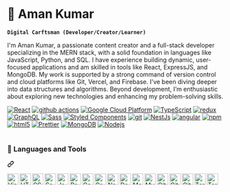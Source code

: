 # 💁 Aman Kumar
**`Digital Carftsman (Developer/Creator/Learner)`**

I'm Aman Kumar, a passionate content creator and a full-stack developer specializing in the MERN stack, with a solid foundation in languages like JavaScript, Python, and SQL. I have experience building dynamic, user-focused applications and am skilled in tools like React, ExpressJS, and MongoDB. My work is supported by a strong command of version control and cloud platforms like Git, Vercel, and Firebase. I've been diving deeper into data structures and algorithms. Beyond development, I’m enthusiastic about exploring new technologies and enhancing my problem-solving skills. 

<p dir="auto">
  <a target="_blank" rel="noopener noreferrer nofollow" href="https://camo.githubusercontent.com/9ea39a145870ab0cea89d021e33cacd20d1b833764284b3579c3d0713da87262/68747470733a2f2f696d672e736869656c64732e696f2f62616467652f2d52656163742d3435623864383f7374796c653d666c61742d737175617265266c6f676f3d7265616374266c6f676f436f6c6f723d7768697465"><img alt="React" src="https://camo.githubusercontent.com/9ea39a145870ab0cea89d021e33cacd20d1b833764284b3579c3d0713da87262/68747470733a2f2f696d672e736869656c64732e696f2f62616467652f2d52656163742d3435623864383f7374796c653d666c61742d737175617265266c6f676f3d7265616374266c6f676f436f6c6f723d7768697465" data-canonical-src="https://img.shields.io/badge/-React-45b8d8?style=flat-square&amp;logo=react&amp;logoColor=white" style="max-width: 100%;"></a>  
  <a target="_blank" rel="noopener noreferrer nofollow" href="https://camo.githubusercontent.com/8fbbd65f56bbf6d9e88b567ff2dbad558d7dd1436dabc5895bf64a47d4146967/68747470733a2f2f696d672e736869656c64732e696f2f62616467652f2d4769746875625f416374696f6e732d3230383846463f7374796c653d666c61742d737175617265266c6f676f3d6769746875622d616374696f6e73266c6f676f436f6c6f723d7768697465"><img alt="github actions" src="https://camo.githubusercontent.com/8fbbd65f56bbf6d9e88b567ff2dbad558d7dd1436dabc5895bf64a47d4146967/68747470733a2f2f696d672e736869656c64732e696f2f62616467652f2d4769746875625f416374696f6e732d3230383846463f7374796c653d666c61742d737175617265266c6f676f3d6769746875622d616374696f6e73266c6f676f436f6c6f723d7768697465" data-canonical-src="https://img.shields.io/badge/-Github_Actions-2088FF?style=flat-square&amp;logo=github-actions&amp;logoColor=white" style="max-width: 100%;"></a>
  <a target="_blank" rel="noopener noreferrer nofollow" href="https://camo.githubusercontent.com/496fcda94aaad256498c7c62605329d93abbf4450094afd7d41d3ee1d44eae01/68747470733a2f2f696d672e736869656c64732e696f2f62616467652f2d476f6f676c655f436c6f75645f506c6174666f726d2d3161373365383f7374796c653d666c61742d737175617265266c6f676f3d676f6f676c652d636c6f7564266c6f676f436f6c6f723d7768697465"><img alt="Google Cloud Platform" src="https://camo.githubusercontent.com/496fcda94aaad256498c7c62605329d93abbf4450094afd7d41d3ee1d44eae01/68747470733a2f2f696d672e736869656c64732e696f2f62616467652f2d476f6f676c655f436c6f75645f506c6174666f726d2d3161373365383f7374796c653d666c61742d737175617265266c6f676f3d676f6f676c652d636c6f7564266c6f676f436f6c6f723d7768697465" data-canonical-src="https://img.shields.io/badge/-Google_Cloud_Platform-1a73e8?style=flat-square&amp;logo=google-cloud&amp;logoColor=white" style="max-width: 100%;"></a>
<a target="_blank" rel="noopener noreferrer nofollow" href="https://camo.githubusercontent.com/bd23728a12155fbd3a26349b45fc8ed5342d104428f9861d1faebc247a476cb0/68747470733a2f2f696d672e736869656c64732e696f2f62616467652f2d547970655363726970742d3030374143433f7374796c653d666c61742d737175617265266c6f676f3d74797065736372697074266c6f676f436f6c6f723d7768697465"><img alt="TypeScript" src="https://camo.githubusercontent.com/bd23728a12155fbd3a26349b45fc8ed5342d104428f9861d1faebc247a476cb0/68747470733a2f2f696d672e736869656c64732e696f2f62616467652f2d547970655363726970742d3030374143433f7374796c653d666c61742d737175617265266c6f676f3d74797065736372697074266c6f676f436f6c6f723d7768697465" data-canonical-src="https://img.shields.io/badge/-TypeScript-007ACC?style=flat-square&amp;logo=typescript&amp;logoColor=white" style="max-width: 100%;"></a>
  <a target="_blank" rel="noopener noreferrer nofollow" href="https://camo.githubusercontent.com/ba8df802f40b2670b90f9aea8bf9841b97b64c484dc927372650d511b2606458/68747470733a2f2f696d672e736869656c64732e696f2f62616467652f2d52656475782d3736344142433f7374796c653d666c61742d737175617265266c6f676f3d7265647578266c6f676f436f6c6f723d7768697465"><img alt="redux" src="https://camo.githubusercontent.com/ba8df802f40b2670b90f9aea8bf9841b97b64c484dc927372650d511b2606458/68747470733a2f2f696d672e736869656c64732e696f2f62616467652f2d52656475782d3736344142433f7374796c653d666c61742d737175617265266c6f676f3d7265647578266c6f676f436f6c6f723d7768697465" data-canonical-src="https://img.shields.io/badge/-Redux-764ABC?style=flat-square&amp;logo=redux&amp;logoColor=white" style="max-width: 100%;"></a>
  <a target="_blank" rel="noopener noreferrer nofollow" href="https://camo.githubusercontent.com/78a951d70fe8726a3260589c96a84f8f4bffa4e2681e27c34fae1a339c6c73f5/68747470733a2f2f696d672e736869656c64732e696f2f62616467652f2d4772617068514c2d4531303039383f7374796c653d666c61742d737175617265266c6f676f3d6772617068716c266c6f676f436f6c6f723d7768697465"><img alt="GraphQL" src="https://camo.githubusercontent.com/78a951d70fe8726a3260589c96a84f8f4bffa4e2681e27c34fae1a339c6c73f5/68747470733a2f2f696d672e736869656c64732e696f2f62616467652f2d4772617068514c2d4531303039383f7374796c653d666c61742d737175617265266c6f676f3d6772617068716c266c6f676f436f6c6f723d7768697465" data-canonical-src="https://img.shields.io/badge/-GraphQL-E10098?style=flat-square&amp;logo=graphql&amp;logoColor=white" style="max-width: 100%;"></a>
  <a target="_blank" rel="noopener noreferrer nofollow" href="https://camo.githubusercontent.com/0e6ba19debf2cc3fc4b0cd637eef4176d59de7c38c8981bc93730eec159670d6/68747470733a2f2f696d672e736869656c64732e696f2f62616467652f2d536173732d4343363639393f7374796c653d666c61742d737175617265266c6f676f3d73617373266c6f676f436f6c6f723d7768697465"><img alt="Sass" src="https://camo.githubusercontent.com/0e6ba19debf2cc3fc4b0cd637eef4176d59de7c38c8981bc93730eec159670d6/68747470733a2f2f696d672e736869656c64732e696f2f62616467652f2d536173732d4343363639393f7374796c653d666c61742d737175617265266c6f676f3d73617373266c6f676f436f6c6f723d7768697465" data-canonical-src="https://img.shields.io/badge/-Sass-CC6699?style=flat-square&amp;logo=sass&amp;logoColor=white" style="max-width: 100%;"></a>
  <a target="_blank" rel="noopener noreferrer nofollow" href="https://camo.githubusercontent.com/b876ea9d46a45571425ad9991cb4d865276d59ba47c638180ce49218b43cc7c0/68747470733a2f2f696d672e736869656c64732e696f2f62616467652f2d5374796c65645f436f6d706f6e656e74732d6462373039323f7374796c653d666c61742d737175617265266c6f676f3d7374796c65642d636f6d706f6e656e7473266c6f676f436f6c6f723d7768697465"><img alt="Styled Components" src="https://camo.githubusercontent.com/b876ea9d46a45571425ad9991cb4d865276d59ba47c638180ce49218b43cc7c0/68747470733a2f2f696d672e736869656c64732e696f2f62616467652f2d5374796c65645f436f6d706f6e656e74732d6462373039323f7374796c653d666c61742d737175617265266c6f676f3d7374796c65642d636f6d706f6e656e7473266c6f676f436f6c6f723d7768697465" data-canonical-src="https://img.shields.io/badge/-Styled_Components-db7092?style=flat-square&amp;logo=styled-components&amp;logoColor=white" style="max-width: 100%;"></a>
  <a target="_blank" rel="noopener noreferrer nofollow" href="https://camo.githubusercontent.com/79536ab835520583d9f0eebc002614e4e53f0e17e3bbd6ff55a83ea47afe4420/68747470733a2f2f696d672e736869656c64732e696f2f62616467652f2d4769742d4630353033323f7374796c653d666c61742d737175617265266c6f676f3d676974266c6f676f436f6c6f723d7768697465"><img alt="git" src="https://camo.githubusercontent.com/79536ab835520583d9f0eebc002614e4e53f0e17e3bbd6ff55a83ea47afe4420/68747470733a2f2f696d672e736869656c64732e696f2f62616467652f2d4769742d4630353033323f7374796c653d666c61742d737175617265266c6f676f3d676974266c6f676f436f6c6f723d7768697465" data-canonical-src="https://img.shields.io/badge/-Git-F05032?style=flat-square&amp;logo=git&amp;logoColor=white" style="max-width: 100%;"></a>
  <a target="_blank" rel="noopener noreferrer nofollow" href="https://camo.githubusercontent.com/6d31a828b30fcd3df9d0e482f860bb3f4ec9bc4a10048d87fc175214c9456145/68747470733a2f2f696d672e736869656c64732e696f2f62616467652f2d4e6573744a732d6561323834353f7374796c653d666c61742d737175617265266c6f676f3d6e6573746a73266c6f676f436f6c6f723d7768697465"><img alt="NestJs" src="https://camo.githubusercontent.com/6d31a828b30fcd3df9d0e482f860bb3f4ec9bc4a10048d87fc175214c9456145/68747470733a2f2f696d672e736869656c64732e696f2f62616467652f2d4e6573744a732d6561323834353f7374796c653d666c61742d737175617265266c6f676f3d6e6573746a73266c6f676f436f6c6f723d7768697465" data-canonical-src="https://img.shields.io/badge/-NestJs-ea2845?style=flat-square&amp;logo=nestjs&amp;logoColor=white" style="max-width: 100%;"></a>
  <a target="_blank" rel="noopener noreferrer nofollow" href="https://camo.githubusercontent.com/13c3437870acb7606ccebdc5756461d3fe66ab7ed7c7423f56157b2d6d9af08c/68747470733a2f2f696d672e736869656c64732e696f2f62616467652f2d416e67756c61722d4444303033313f7374796c653d666c61742d737175617265266c6f676f3d616e67756c6172266c6f676f436f6c6f723d7768697465"><img alt="angular" src="https://camo.githubusercontent.com/13c3437870acb7606ccebdc5756461d3fe66ab7ed7c7423f56157b2d6d9af08c/68747470733a2f2f696d672e736869656c64732e696f2f62616467652f2d416e67756c61722d4444303033313f7374796c653d666c61742d737175617265266c6f676f3d616e67756c6172266c6f676f436f6c6f723d7768697465" data-canonical-src="https://img.shields.io/badge/-Angular-DD0031?style=flat-square&amp;logo=angular&amp;logoColor=white" style="max-width: 100%;"></a>
  <a target="_blank" rel="noopener noreferrer nofollow" href="https://camo.githubusercontent.com/0bdc553748cd750575d0bda27168ff0890c7cf4e22b37e5b87c07b45538a3f62/68747470733a2f2f696d672e736869656c64732e696f2f62616467652f2d4e504d2d4342333833373f7374796c653d666c61742d737175617265266c6f676f3d6e706d266c6f676f436f6c6f723d7768697465"><img alt="npm" src="https://camo.githubusercontent.com/0bdc553748cd750575d0bda27168ff0890c7cf4e22b37e5b87c07b45538a3f62/68747470733a2f2f696d672e736869656c64732e696f2f62616467652f2d4e504d2d4342333833373f7374796c653d666c61742d737175617265266c6f676f3d6e706d266c6f676f436f6c6f723d7768697465" data-canonical-src="https://img.shields.io/badge/-NPM-CB3837?style=flat-square&amp;logo=npm&amp;logoColor=white" style="max-width: 100%;"></a>
  <a target="_blank" rel="noopener noreferrer nofollow" href="https://camo.githubusercontent.com/c0f60c84bd23525a0f1e5972ff5052f878eb4104e88b347b7f0004d0e6ad8898/68747470733a2f2f696d672e736869656c64732e696f2f62616467652f2d48544d4c352d4533344632363f7374796c653d666c61742d737175617265266c6f676f3d68746d6c35266c6f676f436f6c6f723d7768697465"><img alt="html5" src="https://camo.githubusercontent.com/c0f60c84bd23525a0f1e5972ff5052f878eb4104e88b347b7f0004d0e6ad8898/68747470733a2f2f696d672e736869656c64732e696f2f62616467652f2d48544d4c352d4533344632363f7374796c653d666c61742d737175617265266c6f676f3d68746d6c35266c6f676f436f6c6f723d7768697465" data-canonical-src="https://img.shields.io/badge/-HTML5-E34F26?style=flat-square&amp;logo=html5&amp;logoColor=white" style="max-width: 100%;"></a>
 <a target="_blank" rel="noopener noreferrer nofollow" href="https://camo.githubusercontent.com/156edc39390fbd25cc6416407734508aabf5caffe606858fea7095f913650354/68747470733a2f2f696d672e736869656c64732e696f2f62616467652f2d50726574746965722d4637423933453f7374796c653d666c61742d737175617265266c6f676f3d7072657474696572266c6f676f436f6c6f723d7768697465"><img alt="Prettier" src="https://camo.githubusercontent.com/156edc39390fbd25cc6416407734508aabf5caffe606858fea7095f913650354/68747470733a2f2f696d672e736869656c64732e696f2f62616467652f2d50726574746965722d4637423933453f7374796c653d666c61742d737175617265266c6f676f3d7072657474696572266c6f676f436f6c6f723d7768697465" data-canonical-src="https://img.shields.io/badge/-Prettier-F7B93E?style=flat-square&amp;logo=prettier&amp;logoColor=white" style="max-width: 100%;"></a>
  <a target="_blank" rel="noopener noreferrer nofollow" href="https://camo.githubusercontent.com/1b4a6d82afc536fb0334bbadc855dd29dcfa6bf555f958994655ea14262cdb5d/68747470733a2f2f696d672e736869656c64732e696f2f62616467652f2d4d6f6e676f44422d3133616135323f7374796c653d666c61742d737175617265266c6f676f3d6d6f6e676f6462266c6f676f436f6c6f723d7768697465"><img alt="MongoDB" src="https://camo.githubusercontent.com/1b4a6d82afc536fb0334bbadc855dd29dcfa6bf555f958994655ea14262cdb5d/68747470733a2f2f696d672e736869656c64732e696f2f62616467652f2d4d6f6e676f44422d3133616135323f7374796c653d666c61742d737175617265266c6f676f3d6d6f6e676f6462266c6f676f436f6c6f723d7768697465" data-canonical-src="https://img.shields.io/badge/-MongoDB-13aa52?style=flat-square&amp;logo=mongodb&amp;logoColor=white" style="max-width: 100%;"></a>
  <a target="_blank" rel="noopener noreferrer nofollow" href="https://camo.githubusercontent.com/20bd6610174fe74e992bf1b7fe5009d8b6035e1f59cecca5669d8457f991bb26/68747470733a2f2f696d672e736869656c64732e696f2f62616467652f2d4e6f64656a732d3433383533643f7374796c653d666c61742d737175617265266c6f676f3d4e6f64652e6a73266c6f676f436f6c6f723d7768697465"><img alt="Nodejs" src="https://camo.githubusercontent.com/20bd6610174fe74e992bf1b7fe5009d8b6035e1f59cecca5669d8457f991bb26/68747470733a2f2f696d672e736869656c64732e696f2f62616467652f2d4e6f64656a732d3433383533643f7374796c653d666c61742d737175617265266c6f676f3d4e6f64652e6a73266c6f676f436f6c6f723d7768697465" data-canonical-src="https://img.shields.io/badge/-Nodejs-43853d?style=flat-square&amp;logo=Node.js&amp;logoColor=white" style="max-width: 100%;"></a>
</p>

#

<div class="markdown-heading" dir="auto"><h3 class="heading-element" dir="auto">🧰 Languages and Tools</h3><a id="user-content--languages-and-tools" class="anchor" aria-label="Permalink: 🧰 Languages and Tools" href="#-languages-and-tools"><svg class="octicon octicon-link" viewBox="0 0 16 16" version="1.1" width="16" height="16" aria-hidden="true"><path d="m7.775 3.275 1.25-1.25a3.5 3.5 0 1 1 4.95 4.95l-2.5 2.5a3.5 3.5 0 0 1-4.95 0 .751.751 0 0 1 .018-1.042.751.751 0 0 1 1.042-.018 1.998 1.998 0 0 0 2.83 0l2.5-2.5a2.002 2.002 0 0 0-2.83-2.83l-1.25 1.25a.751.751 0 0 1-1.042-.018.751.751 0 0 1-.018-1.042Zm-4.69 9.64a1.998 1.998 0 0 0 2.83 0l1.25-1.25a.751.751 0 0 1 1.042.018.751.751 0 0 1 .018 1.042l-1.25 1.25a3.5 3.5 0 1 1-4.95-4.95l2.5-2.5a3.5 3.5 0 0 1 4.95 0 .751.751 0 0 1-.018 1.042.751.751 0 0 1-1.042.018 1.998 1.998 0 0 0-2.83 0l-2.5 2.5a1.998 1.998 0 0 0 0 2.83Z"></path></svg></a></div>

<p dir="auto"><a href="https://www.youtube.com/playlist?list=PLkwxH9e_vrAJ0WbEsFA9W3I1W-g_BTsbt" rel="nofollow"><img align="left" alt="Visual Studio Code" width="26px" src="https://camo.githubusercontent.com/f39f203ca1defeb47e3505ef9044d3303c038c60de7e67f6c229992602e59128/68747470733a2f2f63646e2e6a7364656c6976722e6e65742f67682f64657669636f6e732f64657669636f6e2f69636f6e732f7673636f64652f7673636f64652d6f726967696e616c2e737667" data-canonical-src="https://cdn.jsdelivr.net/gh/devicons/devicon/icons/vscode/vscode-original.svg" style="max-width: 100%;"></a>
<a href="https://www.youtube.com/playlist?list=PLkwxH9e_vrAJ0WbEsFA9W3I1W-g_BTsbt" rel="nofollow"><img align="left" alt="HTML5" width="26px" src="https://camo.githubusercontent.com/6647554cf19482c32acc6a6a3b8bd68b845fafabd474595e7e92dead3075c3ea/68747470733a2f2f63646e2e6a7364656c6976722e6e65742f67682f64657669636f6e732f64657669636f6e2f69636f6e732f68746d6c352f68746d6c352d6f726967696e616c2e737667" data-canonical-src="https://cdn.jsdelivr.net/gh/devicons/devicon/icons/html5/html5-original.svg" style="max-width: 100%;"></a>
<a href="https://www.youtube.com/playlist?list=PLkwxH9e_vrALSdvZuEh6gqQdmDoDIoqz4" rel="nofollow"><img align="left" alt="CSS3" width="26px" src="https://camo.githubusercontent.com/4eaf7f26830ffa4bc4c4502a24e9be29fa2796208648a805e8f610da811aeb05/68747470733a2f2f63646e2e6a7364656c6976722e6e65742f67682f64657669636f6e732f64657669636f6e2f69636f6e732f637373332f637373332d6f726967696e616c2e737667" data-canonical-src="https://cdn.jsdelivr.net/gh/devicons/devicon/icons/css3/css3-original.svg" style="max-width: 100%;"></a>
<a href="https://www.youtube.com/playlist?list=PLkwxH9e_vrALSdvZuEh6gqQdmDoDIoqz4" rel="nofollow"><img align="left" alt="Sass" width="26px" src="https://camo.githubusercontent.com/f0a750ad8250cf711f7a1da710cfc83a9c8a1da28a5b34f603750d6d6ee7a2b1/68747470733a2f2f63646e2e6a7364656c6976722e6e65742f67682f64657669636f6e732f64657669636f6e2f69636f6e732f736173732f736173732d6f726967696e616c2e737667" data-canonical-src="https://cdn.jsdelivr.net/gh/devicons/devicon/icons/sass/sass-original.svg" style="max-width: 100%;"></a>
<a href="https://www.youtube.com/playlist?list=PLkwxH9e_vrALRJKu7wfXby3MKeflhTu6B" rel="nofollow"><img align="left" alt="JavaScript" width="26px" src="https://camo.githubusercontent.com/426c1121b29abc64a6b1af1e3aa3091abb38e39c87054720b765af1425c74e7f/68747470733a2f2f63646e2e6a7364656c6976722e6e65742f67682f64657669636f6e732f64657669636f6e2f69636f6e732f6a6176617363726970742f6a6176617363726970742d6f726967696e616c2e737667" data-canonical-src="https://cdn.jsdelivr.net/gh/devicons/devicon/icons/javascript/javascript-original.svg" style="max-width: 100%;"></a>
<a href="https://www.youtube.com/playlist?list=PLkwxH9e_vrAK4TdffpxKY3QGyHCpxFcQ0" rel="nofollow"><img align="left" alt="React" width="26px" src="https://camo.githubusercontent.com/34b891c76d258e4b0ee593443e5cbc2506cdbb7d3cd6bc0e4beffa87a9c1611b/68747470733a2f2f63646e2e6a7364656c6976722e6e65742f67682f64657669636f6e732f64657669636f6e2f69636f6e732f72656163742f72656163742d6f726967696e616c2e737667" data-canonical-src="https://cdn.jsdelivr.net/gh/devicons/devicon/icons/react/react-original.svg" style="max-width: 100%;"></a>
<a href="https://www.youtube.com/playlist?list=PLkwxH9e_vrAJ0WbEsFA9W3I1W-g_BTsbt" rel="nofollow"><img align="left" alt="Gatsby" width="26px" src="https://camo.githubusercontent.com/3f5f3b4e56420c2d46666f034b4772ae37606653d21cc9d0254eab0a953a84de/68747470733a2f2f63646e2e6a7364656c6976722e6e65742f67682f64657669636f6e732f64657669636f6e2f69636f6e732f6761747362792f6761747362792d6f726967696e616c2e737667" data-canonical-src="https://cdn.jsdelivr.net/gh/devicons/devicon/icons/gatsby/gatsby-original.svg" style="max-width: 100%;"></a>
<a href="https://www.youtube.com/playlist?list=PLkwxH9e_vrAJ0WbEsFA9W3I1W-g_BTsbt" rel="nofollow"><img align="left" alt="GraphQL" width="26px" src="https://camo.githubusercontent.com/a81d2fe9521da7e0ef17b4b46f914c846e27243472cace9b3af3531cbcdb5e7e/68747470733a2f2f63646e2e6a7364656c6976722e6e65742f67682f64657669636f6e732f64657669636f6e2f69636f6e732f6772617068716c2f6772617068716c2d706c61696e2e737667" data-canonical-src="https://cdn.jsdelivr.net/gh/devicons/devicon/icons/graphql/graphql-plain.svg" style="max-width: 100%;"></a>
<a href="https://www.youtube.com/playlist?list=PLkwxH9e_vrAJ0WbEsFA9W3I1W-g_BTsbt" rel="nofollow"><img align="left" alt="Node.js" width="26px" src="https://camo.githubusercontent.com/d21012299f2ccd4a7d73b13f896b0be91c9e71bb7f0b51f1cbfb783ed6b9f9b1/68747470733a2f2f63646e2e6a7364656c6976722e6e65742f67682f64657669636f6e732f64657669636f6e2f69636f6e732f6e6f64656a732f6e6f64656a732d6f726967696e616c2e737667" data-canonical-src="https://cdn.jsdelivr.net/gh/devicons/devicon/icons/nodejs/nodejs-original.svg" style="max-width: 100%;"></a>
<a href="https://www.youtube.com/playlist?list=PLkwxH9e_vrAJ0WbEsFA9W3I1W-g_BTsbt" rel="nofollow"><img align="left" alt="Deno" width="26px" src="/codeSTACKr/codeSTACKr/raw/master/img/deno-light.svg" style="max-width: 100%;"></a>
<a href="https://www.youtube.com/playlist?list=PLkwxH9e_vrAJ0WbEsFA9W3I1W-g_BTsbt" rel="nofollow"><img align="left" alt="MongoDB" width="26px" src="https://camo.githubusercontent.com/90700a62313a7ab044939bb96a71304f22a7e179cc503cd565b2e793e4f492c0/68747470733a2f2f63646e2e6a7364656c6976722e6e65742f67682f64657669636f6e732f64657669636f6e2f69636f6e732f6d6f6e676f64622f6d6f6e676f64622d6f726967696e616c2e737667" data-canonical-src="https://cdn.jsdelivr.net/gh/devicons/devicon/icons/mongodb/mongodb-original.svg" style="max-width: 100%;"></a>
<a href="https://www.youtube.com/playlist?list=PLkwxH9e_vrAJ0WbEsFA9W3I1W-g_BTsbt" rel="nofollow"><img align="left" alt="MySQL" width="26px" src="https://camo.githubusercontent.com/8b690f4dff81513c7425f3b8f6e66b34a1dea43e22562037eeb5449d18571c89/68747470733a2f2f63646e2e6a7364656c6976722e6e65742f67682f64657669636f6e732f64657669636f6e2f69636f6e732f6d7973716c2f6d7973716c2d6f726967696e616c2e737667" data-canonical-src="https://cdn.jsdelivr.net/gh/devicons/devicon/icons/mysql/mysql-original.svg" style="max-width: 100%;"></a>
<a href="https://www.youtube.com/playlist?list=PLkwxH9e_vrAJ0WbEsFA9W3I1W-g_BTsbt" rel="nofollow"><img align="left" alt="Git" width="26px" src="https://camo.githubusercontent.com/15166a15835f145259844be455ab5945594a70c48a3090aa83d193bd5e3e9bc5/68747470733a2f2f63646e2e6a7364656c6976722e6e65742f67682f64657669636f6e732f64657669636f6e2f69636f6e732f6769742f6769742d6f726967696e616c2e737667" data-canonical-src="https://cdn.jsdelivr.net/gh/devicons/devicon/icons/git/git-original.svg" style="max-width: 100%;"></a>
<a href="https://www.youtube.com/playlist?list=PLkwxH9e_vrAJ0WbEsFA9W3I1W-g_BTsbt#gh-dark-mode-only" rel="nofollow"><img align="left" alt="GitHub" width="26px" src="https://user-images.githubusercontent.com/3369400/139447912-e0f43f33-6d9f-45f8-be46-2df5bbc91289.png" style="max-width: 100%;"></a>
<a href="https://www.youtube.com/playlist?list=PLkwxH9e_vrAJ0WbEsFA9W3I1W-g_BTsbt#gh-light-mode-only" rel="nofollow"><img align="left" alt="GitHub" width="26px" src="https://user-images.githubusercontent.com/3369400/139448065-39a229ba-4b06-434b-bc67-616e2ed80c8f.png" style="max-width: 100%;"></a>
<a href="https://www.youtube.com/playlist?list=PLkwxH9e_vrAJ0WbEsFA9W3I1W-g_BTsbt#gh-light-mode-only" rel="nofollow"><img align="left" alt="Terminal" width="26px" src="/codeSTACKr/codeSTACKr/raw/master/img/terminal-light.svg" style="max-width: 100%;"></a>
<a href="https://www.youtube.com/playlist?list=PLkwxH9e_vrAJ0WbEsFA9W3I1W-g_BTsbt#gh-dark-mode-only" rel="nofollow"><img align="left" alt="Terminal" width="26px" src="/codeSTACKr/codeSTACKr/raw/master/img/terminal-dark.svg" style="max-width: 100%;"></a></p>
